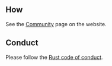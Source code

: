 ## How

See the [Community](http://neovim.org/community/) page on the website.

## Conduct

Please follow the [Rust code of conduct](http://www.rust-lang.org/conduct.html).